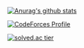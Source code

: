 
[![Anurag's github stats](https://github-readme-stats.vercel.app/api?username=github-changhyeon)](https://github.com/anuraghazra/github-readme-stats)


[![CodeForces Profile](https://cf.leed.at?id=CHKIM)](https://codeforces.com/profile/CHKIM)


[![solved.ac tier](http://mazassumnida.wtf/api/generate_badge?boj=ckdhyeon95)](https://solved.ac/ckdhyeon95)
<!--
**github-changhyeon/github-changhyeon** is a ✨ _special_ ✨ repository because its `README.md` (this file) appears on your GitHub profile.

Here are some ideas to get you started:

- 🔭 I’m currently working on ...
- 🌱 I’m currently learning ...
- 👯 I’m looking to collaborate on ...
- 🤔 I’m looking for help with ...
- 💬 Ask me about ...
- 📫 How to reach me: ...
- 😄 Pronouns: ...
- ⚡ Fun fact: ...
-->
